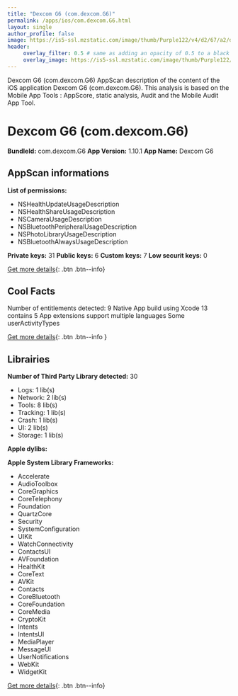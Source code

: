 ```yaml
---
title: "Dexcom G6 (com.dexcom.G6)"
permalink: /apps/ios/com.dexcom.G6.html
layout: single
author_profile: false
image: https://is5-ssl.mzstatic.com/image/thumb/Purple122/v4/d2/67/a2/d267a2f4-1524-3fbf-e7ea-65d9ff752116/AppIcon-0-1x_U007emarketing-0-5-0-sRGB-85-220.png/512x512bb.jpg
header: 
     overlay_filter: 0.5 # same as adding an opacity of 0.5 to a black background
     overlay_image: https://is5-ssl.mzstatic.com/image/thumb/Purple122/v4/d2/67/a2/d267a2f4-1524-3fbf-e7ea-65d9ff752116/AppIcon-0-1x_U007emarketing-0-5-0-sRGB-85-220.png/512x512bb.jpg
---
```

Dexcom G6 (com.dexcom.G6) AppScan description of the content of the iOS application Dexcom G6 (com.dexcom.G6). This analysis is based on the Mobile App Tools : AppScore, static analysis, Audit and the Mobile Audit App Tool.

# Dexcom G6 (com.dexcom.G6)

**BundleId:** com.dexcom.G6
**App Version:** 1.10.1
**App Name:** Dexcom G6


## AppScan informations 

**List of permissions:** 
- NSHealthUpdateUsageDescription
- NSHealthShareUsageDescription
- NSCameraUsageDescription
- NSBluetoothPeripheralUsageDescription
- NSPhotoLibraryUsageDescription
- NSBluetoothAlwaysUsageDescription
  
  
**Private keys:** 31
**Public keys:** 6
**Custom keys:** 7
**Low securit keys:** 0
  
[Get more details](/pricing.html){: .btn .btn--info}

## Cool Facts

Number of entitlements detected: 9
Native App
build using Xcode 13
contains 5 App extensions
support multiple languages
Some userActivityTypes
  
[Get more details](/pricing.html){: .btn .btn--info }

## Librairies 
**Number of Third Party Library detected:** 30
- Logs: 1 lib(s)
- Network: 2 lib(s)
- Tools: 8 lib(s)
- Tracking: 1 lib(s)
- Crash: 1 lib(s)
- UI: 2 lib(s)
- Storage: 1 lib(s)


**Apple dylibs:**


**Apple System Library Frameworks:**
- Accelerate
- AudioToolbox
- CoreGraphics
- CoreTelephony
- Foundation
- QuartzCore
- Security
- SystemConfiguration
- UIKit
- WatchConnectivity
- ContactsUI
- AVFoundation
- HealthKit
- CoreText
- AVKit
- Contacts
- CoreBluetooth
- CoreFoundation
- CoreMedia
- CryptoKit
- Intents
- IntentsUI
- MediaPlayer
- MessageUI
- UserNotifications
- WebKit
- WidgetKit


  
[Get more details](/pricing.html){: .btn .btn--info}

